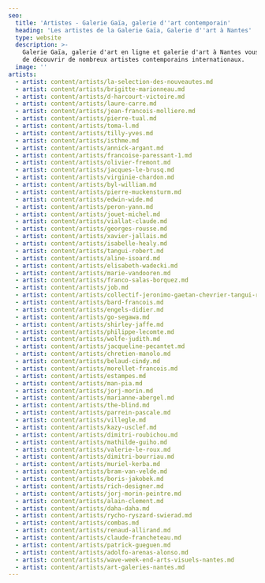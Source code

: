 ```yaml
---
seo:
  title: 'Artistes - Galerie Gaïa, galerie d''art contemporain'
  heading: 'Les artistes de la Galerie Gaïa, Galerie d''art à Nantes'
  type: website
  description: >-
    Galerie Gaïa, galerie d'art en ligne et galerie d'art à Nantes vous propose
    de découvrir de nombreux artistes contemporains internationaux.
  image: ''
artists:
  - artist: content/artists/la-selection-des-nouveautes.md
  - artist: content/artists/brigitte-marionneau.md
  - artist: content/artists/d-harcourt-victoire.md
  - artist: content/artists/laure-carre.md
  - artist: content/artists/jean-francois-molliere.md
  - artist: content/artists/pierre-tual.md
  - artist: content/artists/toma-l.md
  - artist: content/artists/tilly-yves.md
  - artist: content/artists/isthme.md
  - artist: content/artists/annick-argant.md
  - artist: content/artists/francoise-paressant-1.md
  - artist: content/artists/olivier-fremont.md
  - artist: content/artists/jacques-le-brusq.md
  - artist: content/artists/virginie-chardon.md
  - artist: content/artists/byl-william.md
  - artist: content/artists/pierre-muckensturm.md
  - artist: content/artists/edwin-wide.md
  - artist: content/artists/peron-yann.md
  - artist: content/artists/jouet-michel.md
  - artist: content/artists/viallat-claude.md
  - artist: content/artists/georges-rousse.md
  - artist: content/artists/xavier-jallais.md
  - artist: content/artists/isabelle-healy.md
  - artist: content/artists/tangui-robert.md
  - artist: content/artists/aline-isoard.md
  - artist: content/artists/elisabeth-wadecki.md
  - artist: content/artists/marie-vandooren.md
  - artist: content/artists/franco-salas-borquez.md
  - artist: content/artists/job.md
  - artist: content/artists/collectif-jeronimo-gaetan-chevrier-tangui-robert.md
  - artist: content/artists/bard-francois.md
  - artist: content/artists/engels-didier.md
  - artist: content/artists/go-segawa.md
  - artist: content/artists/shirley-jaffe.md
  - artist: content/artists/philippe-lecomte.md
  - artist: content/artists/wolfe-judith.md
  - artist: content/artists/jacqueline-pecantet.md
  - artist: content/artists/chretien-manolo.md
  - artist: content/artists/belaud-cindy.md
  - artist: content/artists/morellet-francois.md
  - artist: content/artists/estampes.md
  - artist: content/artists/man-pia.md
  - artist: content/artists/jorj-morin.md
  - artist: content/artists/marianne-abergel.md
  - artist: content/artists/the-blind.md
  - artist: content/artists/parrein-pascale.md
  - artist: content/artists/villegle.md
  - artist: content/artists/kazy-usclef.md
  - artist: content/artists/dimitri-roubichou.md
  - artist: content/artists/mathilde-guiho.md
  - artist: content/artists/valerie-le-roux.md
  - artist: content/artists/dimitri-bourriau.md
  - artist: content/artists/muriel-kerba.md
  - artist: content/artists/bram-van-velde.md
  - artist: content/artists/boris-jakobek.md
  - artist: content/artists/rich-designer.md
  - artist: content/artists/jorj-morin-peintre.md
  - artist: content/artists/alain-clement.md
  - artist: content/artists/daha-daha.md
  - artist: content/artists/rycho-ryszard-swierad.md
  - artist: content/artists/combas.md
  - artist: content/artists/renaud-allirand.md
  - artist: content/artists/claude-francheteau.md
  - artist: content/artists/patrick-gueguen.md
  - artist: content/artists/adolfo-arenas-alonso.md
  - artist: content/artists/wave-week-end-arts-visuels-nantes.md
  - artist: content/artists/art-galeries-nantes.md
---
```






